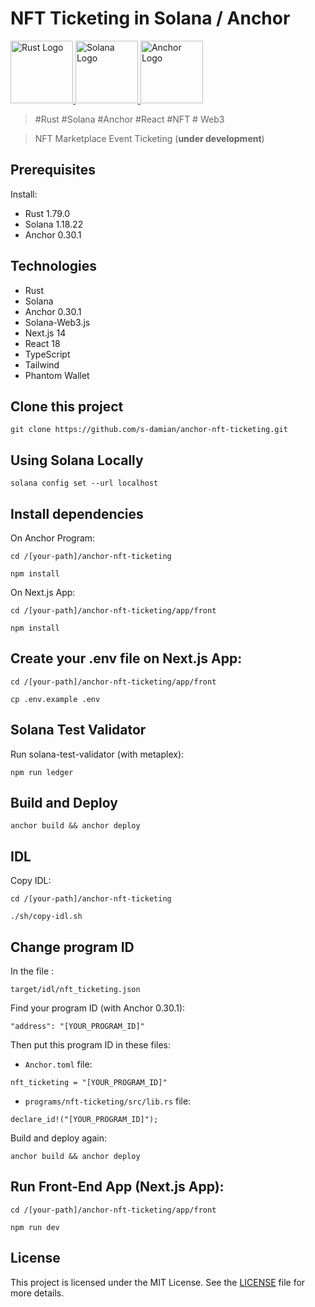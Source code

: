 
# NFT Ticketing in Solana / Anchor

<a href="https://github.com/s-damian/rust-solana-wallet">
<img src="https://raw.githubusercontent.com/s-damian/medias/main/technos-logos/rust.webp" alt="Rust Logo" height="100px">
</a>
<a href="https://github.com/s-damian/rust-solana-wallet">
<img src="https://raw.githubusercontent.com/s-damian/medias/main/technos-logos/solana.webp" alt="Solana Logo" height="100px">
</a>
<a href="https://github.com/s-damian/rust-solana-wallet">
<img src="https://raw.githubusercontent.com/s-damian/medias/main/technos-logos/anchor.webp" alt="Anchor Logo" height="100px">
</a>

> #Rust #Solana #Anchor #React #NFT # Web3

> NFT Marketplace Event Ticketing (**under development**)


## Prerequisites

Install:
* Rust 1.79.0
* Solana 1.18.22
* Anchor 0.30.1


## Technologies

* Rust
* Solana
* Anchor 0.30.1
* Solana-Web3.js
* Next.js 14
* React 18
* TypeScript
* Tailwind
* Phantom Wallet


## Clone this project

```
git clone https://github.com/s-damian/anchor-nft-ticketing.git
```


## Using Solana Locally

```
solana config set --url localhost
```


## Install dependencies

On Anchor Program:

```
cd /[your-path]/anchor-nft-ticketing
```

```
npm install
```

On Next.js App:

```
cd /[your-path]/anchor-nft-ticketing/app/front
```

```
npm install
```


## Create your .env file on Next.js App:

```
cd /[your-path]/anchor-nft-ticketing/app/front
```

```
cp .env.example .env
```



## Solana Test Validator

Run solana-test-validator (with metaplex):

```
npm run ledger
```


## Build and Deploy

```
anchor build && anchor deploy
```


## IDL

Copy IDL:

```
cd /[your-path]/anchor-nft-ticketing
```

```
./sh/copy-idl.sh
```


## Change program ID

In the file :

```
target/idl/nft_ticketing.json
```

Find your program ID (with Anchor 0.30.1):

```
"address": "[YOUR_PROGRAM_ID]"
```

Then put this program ID in these files:

- ```Anchor.toml``` file:

```
nft_ticketing = "[YOUR_PROGRAM_ID]"
```

- ```programs/nft-ticketing/src/lib.rs``` file:

```
declare_id!("[YOUR_PROGRAM_ID]");
```

Build and deploy again:
```
anchor build && anchor deploy
```


## Run Front-End App (Next.js App):

```
cd /[your-path]/anchor-nft-ticketing/app/front
```

```
npm run dev
```


## License

This project is licensed under the MIT License. See the [LICENSE](LICENSE) file for more details.

